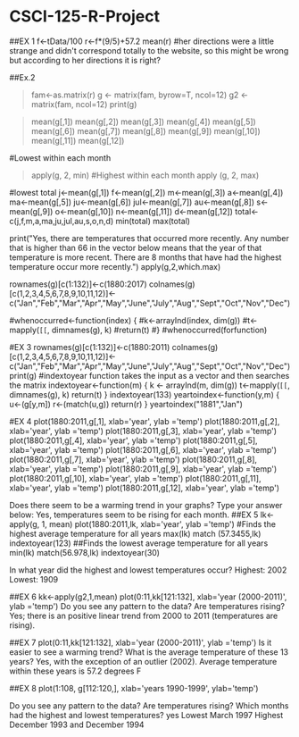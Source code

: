 # CSCI-125-R-Project
##EX 1
f<-tData/100
r<-f*(9/5)+57.2
mean(r)
#her directions were a little strange and didn't correspond totally to the website, so this might be wrong but according to her directions it is right?

##Ex.2
> fam<-as.matrix(r)
> g <- matrix(fam, byrow=T, ncol=12)
> g2 <- matrix(fam, ncol=12)
> print(g)

> mean(g[,1])
> mean(g[,2])
> mean(g[,3])
> mean(g[,4])
> mean(g[,5])
> mean(g[,6])
> mean(g[,7])
> mean(g[,8])
> mean(g[,9])
> mean(g[,10])
> mean(g[,11])
> mean(g[,12])


#Lowest within each month 
> apply(g, 2, min)
#Highest within each month 
> apply (g, 2, max)

#lowest total
j<-mean(g[,1])
f<-mean(g[,2])
m<-mean(g[,3])
a<-mean(g[,4])
ma<-mean(g[,5])
ju<-mean(g[,6])
jul<-mean(g[,7])
au<-mean(g[,8])
s<-mean(g[,9])
o<-mean(g[,10])
n<-mean(g[,11])
d<-mean(g[,12])
total<-c(j,f,m,a,ma,ju,jul,au,s,o,n,d)
min(total)
max(total)

print("Yes, there are temperatures that occurred more recently. Any number that is higher than 66 in the vector below means that the year of that temperature is more recent. There are 8 months that have had the highest temperature occur more recently.")
apply(g,2,which.max)

rownames(g)[c(1:132)]<-c(1880:2017)
colnames(g)[c(1,2,3,4,5,6,7,8,9,10,11,12)]<-c("Jan","Feb","Mar","Apr","May","June","July","Aug","Sept","Oct","Nov","Dec")

#whenoccurred<-function(index) {
 #k<-arrayInd(index, dim(g))
 #t<-mapply(`[[`, dimnames(g), k)
 #return(t)
 #}
#whenoccurred(forfunction)


#EX 3
rownames(g)[c(1:132)]<-c(1880:2011)
colnames(g)[c(1,2,3,4,5,6,7,8,9,10,11,12)]<-c("Jan","Feb","Mar","Apr","May","June","July","Aug","Sept","Oct","Nov","Dec")
print(g)
#indextoyear function takes the input as a vector and then searches the matrix
indextoyear<-function(m) {
  k <- arrayInd(m, dim(g))
  t<-mapply(`[[`, dimnames(g), k)
  return(t)
}
indextoyear(133)
yeartoindex<-function(y,m) {
  u<-(g[y,m])
  r<-(match(u,g))
  return(r)
}
yeartoindex("1881","Jan")

#EX 4
plot(1880:2011,g[,1], xlab='year', ylab ='temp')
plot(1880:2011,g[,2], xlab='year', ylab ='temp')
plot(1880:2011,g[,3], xlab='year', ylab ='temp')
plot(1880:2011,g[,4], xlab='year', ylab ='temp')
plot(1880:2011,g[,5], xlab='year', ylab ='temp')
plot(1880:2011,g[,6], xlab='year', ylab ='temp')
plot(1880:2011,g[,7], xlab='year', ylab ='temp')
plot(1880:2011,g[,8], xlab='year', ylab ='temp')
plot(1880:2011,g[,9], xlab='year', ylab ='temp')
plot(1880:2011,g[,10], xlab='year', ylab ='temp')
plot(1880:2011,g[,11], xlab='year', ylab ='temp')
plot(1880:2011,g[,12], xlab='year', ylab ='temp')

Does there seem to be a warming trend in your graphs? Type your answer below: 
Yes, temperatures seem to be rising for each month.
##EX 5
lk<-apply(g, 1, mean)
plot(1880:2011,lk, xlab='year', ylab ='temp')
#Finds the highest average temperature for all years
max(lk)
match (57.3455,lk)
indextoyear(123)
##Finds the lowest average temperature for all years
min(lk)
match(56.978,lk)
indextoyear(30)

In what year did the highest and lowest temperatures occur?
Highest: 2002
Lowest: 1909

##EX 6
kk<-apply(g2,1,mean)
plot(0:11,kk[121:132], xlab='year (2000-2011)', ylab ='temp')
Do you see any pattern to the data? Are temperatures rising? 
Yes; there is an positive linear trend from 2000 to 2011 (temperatures are rising).

##EX 7
plot(0:11,kk[121:132], xlab='year (2000-2011)', ylab ='temp')
Is it easier to see a warming trend? What is the average temperature of these 13 years?
Yes, with the exception of an outlier (2002). Average temperature within these years is 57.2 degrees F

##EX 8
plot(1:108, g[112:120,], xlab='years 1990-1999', ylab='temp')

Do you see any pattern to the data? Are temperatures rising? Which months had the highest and lowest temperatures?
yes
Lowest March 1997
Highest December 1993 and December 1994
